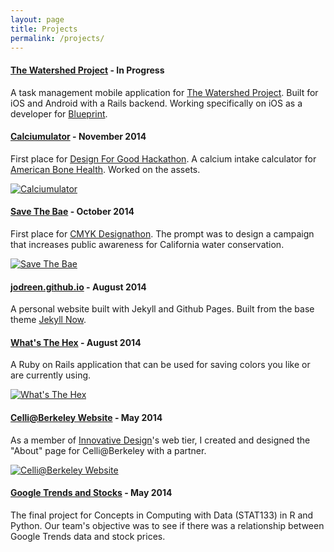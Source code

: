 ```yaml
---
layout: page
title: Projects
permalink: /projects/
---
```

#### <a href="http://github.com/calblueprint/watershed">The Watershed Project</a> - In Progress

A task management mobile application for <a href="http://www.thewatershedproject.org/home.php" target="_blank">The Watershed Project</a>. Built for iOS and Android with a Rails backend. Working specifically on iOS as a developer for <a href="http://bptech.berkeley.edu/" target="_blank">Blueprint</a>.

#### <a href="https://calciumulator.herokuapp.com/">Calciumulator</a> - November 2014

First place for <a href="http://bptech.berkeley.edu/hackathon" target="_blank">Design For Good Hackathon</a>. A calcium intake calculator for <a href="http://www.americanbonehealth.org/" target="_blank">American Bone Health</a>. Worked on the assets.

<a href="http://calciumulator.herokuapp.com/" target="_blank"><img src="{{ site.baseurl }}/images/Calciumulator.png" alt="Calciumulator"></a>

#### <a href="http://savethebae.herokuapp.com/">Save The Bae</a> - October 2014

First place for <a href="http://cmyk.innovativedesign.club/" target="_blank">CMYK Designathon</a>. The prompt was to design a campaign that increases public awareness for California water conservation.

<a href="http://savethebae.herokuapp.com/" target="_blank"><img src="{{ site.baseurl }}/images/SaveTheBae.png" alt="Save The Bae"></a>

#### <a href="http://jodreen.github.io">jodreen.github.io</a> - August 2014

A personal website built with Jekyll and Github Pages. Built from the base theme <a href="https://github.com/barryclark/jekyll-now" target="_blank">Jekyll Now</a>.

#### <a href="http://whatsthehex.herokuapp.com" target="_blank">What's The Hex</a> - August 2014

A Ruby on Rails application that can be used for saving colors you like or are currently using.

<a href="http://whatsthehex.herokuapp.com/" target="_blank"><img src="{{ site.baseurl }}/images/WhatsTheHexScreenshot.png" alt="What's The Hex"></a>

#### <a href="http://celli-berkeley.herokuapp.com/" target="_blank">Celli@Berkeley Website</a> - May 2014

As a member of <a href="http://innovativedesign.club/" target="_blank">Innovative Design</a>'s web tier, I created and designed the "About" page for Celli@Berkeley with a partner.

<a href="http://celli-berkeley.herokuapp.com/" target="_blank"><img src="{{ site.baseurl }}/images/CelliScreenshot.png" alt="Celli@Berkeley Website"></a>

#### <a href="http://jodreen.github.io/googletrends-stocks/" target="_blank">Google Trends and Stocks</a> - May 2014

The final project for Concepts in Computing with Data (STAT133) in R and Python. Our team's objective was to see if there was a relationship between Google Trends data and stock prices.

